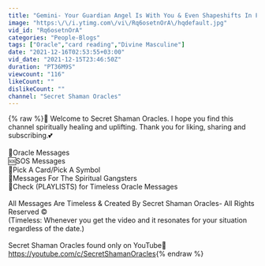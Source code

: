 ```yaml
---
title: "Gemini- Your Guardian Angel Is With You & Even Shapeshifts In Front Of You To Help Reach Your Goals"
image: "https:\/\/i.ytimg.com\/vi\/Rq6osetnOrA\/hqdefault.jpg"
vid_id: "Rq6osetnOrA"
categories: "People-Blogs"
tags: ["Oracle","card reading","Divine Masculine"]
date: "2021-12-16T02:53:55+03:00"
vid_date: "2021-12-15T23:46:50Z"
duration: "PT36M9S"
viewcount: "116"
likeCount: ""
dislikeCount: ""
channel: "Secret Shaman Oracles"
---
```

{% raw %}🦅 Welcome to Secret Shaman Oracles. I hope you find this channel spiritually healing and uplifting. Thank you for liking, sharing and subscribing.💕<br /><br />🔹Oracle Messages <br />🆘SOS Messages<br />🔹Pick A Card/Pick A Symbol<br />🦅Messages For The Spiritual Gangsters<br />🔸Check (PLAYLISTS) for Timeless Oracle Messages  <br /><br />All Messages Are Timeless &amp; Created By Secret Shaman Oracles- All Rights Reserved ©<br />(Timeless: Whenever you get the video and it resonates for your situation regardless of the date.)<br /><br />Secret Shaman Oracles found only on YouTube👣<br /><a rel="nofollow" target="blank" href="https://youtube.com/c/SecretShamanOracles">https://youtube.com/c/SecretShamanOracles</a>{% endraw %}
